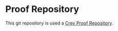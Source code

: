 <!-- CREV_README_MARKER_V0 - Please don't remove this first line, or `crev` might overwrite this file.  -->

# Proof Repository

This git repository is used a [Crev Proof
Repository](https://github.com/dpc/crev/wiki/Proof-Repository).

<!-- Feel free to customize this file below this line -->

